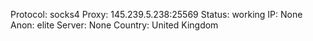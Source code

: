 Protocol: socks4
Proxy: 145.239.5.238:25569
Status: working
IP: None
Anon: elite
Server: None
Country: United Kingdom

